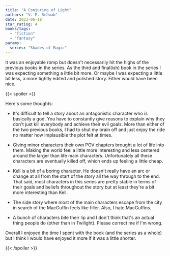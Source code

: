 ```yaml
---
title: "A Conjuring of Light"
authors: "V. E. Schwab"
date: 2023-06-18
star_rating: 4
books/tags:
  - "fiction"
  - "fantasy"
params:
  series: "Shades of Magic"
---
```


It was an enjoyable romp but doesn't necessarily hit the highs of the previous
books in the series. As the third and final(ish) book in the series I was
expecting something a little bit more. Or maybe I was expecting a little bit
less, a more tightly edited and polished story. Either would have been nice.

<!--more-->

{{< spoiler >}}

Here's some thoughts:

- It's difficult to tell a story about an antagonistic character who is
  basically a god. You have to constantly give reasons to explain why they don't
  just kill everybody and achieve their evil goals. More than either of the two
  previous books, I had to shut my brain off and just enjoy the ride no matter
  how implausible the plot felt at times.

- Giving minor characters their own POV chapters brought a lot of life into
  them. Making the world feel a little more interesting and less centered around
  the larger than life main characters. Unfortunately all these characters are
  eventually killed off, which ends up feeling a little cheap.

- Kell is a bit of a boring character. He doesn't really have an arc or change
  at all from the start of the story all the way through to the end. That said,
  most characters in this series are pretty stable in terms of their goals and
  beliefs throughout the story but at least they're a bit more interesting than
  Kell.

- The side story where most of the main characters escape from the city in
  search of the MacGuffin feels like filler. Also, I hate MacGuffins.

- A bunch of characters bite their lip and I don't think that's an actual thing
  people do (other than in Twilight). Please correct me if I'm wrong.

Overall I enjoyed the time I spent with the book (and the series as a whole) but
I think I would have enjoyed it more if it was a little shorter.

{{< /spoiler >}}
